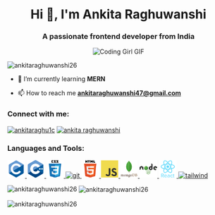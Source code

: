 <h1 align="center">Hi 👋, I'm Ankita Raghuwanshi</h1>
<h3 align="center">A passionate frontend developer from India</h3>

<div align="center">
  <img src="https://media.tenor.com/IF2JdxzmyN4AAAAi/coding-girl.gif" alt="Coding Girl GIF" width="600">
</div>



<p align="left"> <img src="https://komarev.com/ghpvc/?username=ankitaraghuwanshi26&label=Profile%20views&color=0e75b6&style=flat" alt="ankitaraghuwanshi26" /> </p>

- 🌱 I’m currently learning **MERN**

- 📫 How to reach me **ankitaraghuwanshi47@gmail.com**

<h3 align="left">Connect with me:</h3>
<p align="left">
<a href="https://twitter.com/ankitaraghu1c" target="blank"><img align="center" src="https://raw.githubusercontent.com/rahuldkjain/github-profile-readme-generator/master/src/images/icons/Social/twitter.svg" alt="ankitaraghu1c" height="30" width="40" /></a>
<a href="https://linkedin.com/in/ankita raghuwanshi" target="blank"><img align="center" src="https://raw.githubusercontent.com/rahuldkjain/github-profile-readme-generator/master/src/images/icons/Social/linked-in-alt.svg" alt="ankita raghuwanshi" height="30" width="40" /></a>
</p>

<h3 align="left">Languages and Tools:</h3>
<p align="left"> <a href="https://www.cprogramming.com/" target="_blank" rel="noreferrer"> <img src="https://raw.githubusercontent.com/devicons/devicon/master/icons/c/c-original.svg" alt="c" width="40" height="40"/> </a> <a href="https://www.w3schools.com/cpp/" target="_blank" rel="noreferrer"> <img src="https://raw.githubusercontent.com/devicons/devicon/master/icons/cplusplus/cplusplus-original.svg" alt="cplusplus" width="40" height="40"/> </a> <a href="https://www.w3schools.com/css/" target="_blank" rel="noreferrer"> <img src="https://raw.githubusercontent.com/devicons/devicon/master/icons/css3/css3-original-wordmark.svg" alt="css3" width="40" height="40"/> </a> <a href="https://git-scm.com/" target="_blank" rel="noreferrer"> <img src="https://www.vectorlogo.zone/logos/git-scm/git-scm-icon.svg" alt="git" width="40" height="40"/> </a> <a href="https://www.w3.org/html/" target="_blank" rel="noreferrer"> <img src="https://raw.githubusercontent.com/devicons/devicon/master/icons/html5/html5-original-wordmark.svg" alt="html5" width="40" height="40"/> </a> <a href="https://developer.mozilla.org/en-US/docs/Web/JavaScript" target="_blank" rel="noreferrer"> <img src="https://raw.githubusercontent.com/devicons/devicon/master/icons/javascript/javascript-original.svg" alt="javascript" width="40" height="40"/> </a> <a href="https://www.mongodb.com/" target="_blank" rel="noreferrer"> <img src="https://raw.githubusercontent.com/devicons/devicon/master/icons/mongodb/mongodb-original-wordmark.svg" alt="mongodb" width="40" height="40"/> </a> <a href="https://nodejs.org" target="_blank" rel="noreferrer"> <img src="https://raw.githubusercontent.com/devicons/devicon/master/icons/nodejs/nodejs-original-wordmark.svg" alt="nodejs" width="40" height="40"/> </a> <a href="https://reactjs.org/" target="_blank" rel="noreferrer"> <img src="https://raw.githubusercontent.com/devicons/devicon/master/icons/react/react-original-wordmark.svg" alt="react" width="40" height="40"/> </a> <a href="https://tailwindcss.com/" target="_blank" rel="noreferrer"> <img src="https://www.vectorlogo.zone/logos/tailwindcss/tailwindcss-icon.svg" alt="tailwind" width="40" height="40"/> </a> </p>

<p><img align="left" src="https://github-readme-stats.vercel.app/api/top-langs?username=ankitaraghuwanshi26&show_icons=true&locale=en&layout=compact" alt="ankitaraghuwanshi26" /></p>

<p>&nbsp;<img align="center" src="https://github-readme-stats.vercel.app/api?username=ankitaraghuwanshi26&show_icons=true&locale=en" alt="ankitaraghuwanshi26" /></p>

<p><img align="center" src="https://github-readme-streak-stats.herokuapp.com/?user=ankitaraghuwanshi26&" alt="ankitaraghuwanshi26" /></p>
